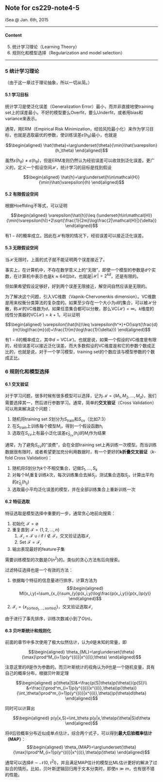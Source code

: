 ## Note for cs229-note4-5

iSea @ Jan. 6th, 2015

---

#### Content

5. 统计学习理论（Learning Theory）
6. 规则化和模型选择（Regularization and model selection）

---

### 5 统计学习理论

（由于这一章过于理论抽象，所以一切从简。）

#### 5.1 学习目标

统计学习是使泛化误差（Generalization Error）最小，而并非直接地使training set上的误差最小。不好的模型要么Overfit，要么Underfit，或者用bias和variance来表示。

通常，用ERM（Empirical Risk Minimization，经验风险最小化）来作为学习目标，也就是选取最优的参数，使训练误差$\hat{\varepsilon}(h_\theta)$最小，也就是

$$\begin{aligned}
\hat{\theta}=\arg\underset{\theta}{\min}\hat{\varepsilon}(h_\theta)
\end{aligned}$$

虽然$\hat{\varepsilon}(h_\theta)\not=\varepsilon(h_\theta)$，但是ERM准则仍然认为经验误差可以收敛到泛化误差。更广义的，定义一个假设空间$\mathcal{H}$，统计学习的目标是找到假设

$$\begin{aligned}
\hat{h}=\arg\underset{h\in\mathcal{H}}{\min}\hat{\varepsilon}(h)
\end{aligned}$$

#### 5.2 有限假设空间

根据Hoeffding不等式，可以证明

$$\begin{aligned} 
\varepsilon(\hat{h})\leq (\underset{h\in\mathcal{H}}{\min}\varepsilon(h))+2\sqrt{\frac{1}{2m}\log\frac{2|\mathcal{H}|}{\delta}} 
\end{aligned}$$

有$1-\delta$的概率成立。因此在$\mathcal{H}$有限的情况下，经验误差可以接近泛化误差。

#### 5.3 无限假设空间

当$\mathcal{H}$无限时，上面的式子就不能证明两个误差接近了。

事实上，在计算机中，不存在数学意义上的“无限”，即使一个模型的参数是$d$个实数，在计算机中表示也是$k\approx64$位bit，也就是$|\mathcal{H}|=2^{kd}$，还是有限的。

但如果希望假设足够好，好到两个误差无限接近，解空间自然应该是无限的。

为了解决这个问题，引入VC维数（Vapnik-Chervonenkis dimension）。VC维数是用来权衡分类算法的复杂度的。如果至少存在一个大小为$d$的集合，可以被$\mathcal{H}$分散，称$\mathcal{H}$的VC维数为$d$，如果任意集合都可以分散，那么$\text{VC}(\mathcal{H})=\infty$。$k$维度的线性分类器的$\text{VC}(\mathcal{H})=k+1$。可以证明

$$\begin{aligned} 
\varepsilon(\hat{h})\leq \varepsilon(h^*)+O(\sqrt{\frac{d}{m}\log\frac{m}{d}+\frac{1}{m}\log\frac{1}{\delta}}) 
\end{aligned}$$

有$1-\delta$的概率成立，其中$d=\text{VC}(\mathcal{H})$。也就是说，如果一个假设的VC维度是有限的，经验误差可以接近泛化误差。而大多数假设的VC维度是和它的参数个数成正比的，也就是说，对于一个学习模型，training set的个数应该与模型参数的个数成正比。

### 6 规则化和模型选择

#### 6.1 交叉验证

对于学习问题，很多时候有很多模型可以选择，记为$\mathcal{M}=\{M_1,M_2,\dots,M_d\}$，我们需要选择其一，然后进行参数学习。通常，简单的**交叉验证**（Cross Validation）可以用来解决这个问题：

1. 随机将training set $S$划分为$S_{\text{train}}$和$S_{\text{cv}}$（比如7:3）
2. 在$S_{\text{train}}$上训练每个模型$M_i$，得到一个假设函数$h_i$
3. 选取在$S_{\text{cv}}$上有最小泛化误差$\hat{\varepsilon}_{S_{\text{cv}}}(h_i)$的$M_i$作为结果

通常，为了避免$S_{\text{cv}}$的“浪费”，会在全部training set上再训练一次模型。而当训练数据很有限时，或者希望更加充分利用数据时，有一个更好的**k折叠交叉验证**（$k$-fold Cross Validation)：

1. 随机将$S$划分为$k$个不相交集合，记做$S_1,\dots,S_k$
2. 对每个$M_i$重复训练$k$次，每次训练集合去掉$S_j$，测试集合选取$S_j$，计算出平均的$\hat{\varepsilon}_{S_{j}}(h_{ij})$
3. 选取最小平均泛化误差的模型，并在全部训练集合上重新训练一次

#### 6.2 特征选取

特征选取是模型选择中重要的一步，通常贪心地前向搜索：

1. 初始化 $\mathcal{F}=\emptyset$
2. 重复直到 $\mathcal{F}=\{1,2,\dots,n\}$
    1. $\mathcal{F_i}=\mathcal{F}\cup{i} \ \text{if} \ i\not\in\mathcal{F}$，交叉验证选取$\mathcal{F_i}$
    2. $\text{Set}\ \mathcal{F}=\mathcal{F_i}$
3. 输出表现最好的feature子集

需要训练模型的次数是$O(n^2)$的。类似的贪心方法有后向搜索。

过滤特征选择也是一个有效的方法：

1. 依据每个特征的信息量进行排序，计算方法为
$$\begin{aligned}
MI(x_i,y)=\sum_{x_i}\sum_{y}p(x_i,y)\log\frac{p(x_i,y)}{p(x_i)p(y)}
\end{aligned}$$
2. $\mathcal{F_i}=\{x_{sorted_1,\dots,sorted_i}\}$，交叉验证选取$\mathcal{F_i}$

由于进行了事先排序，训练次数减小到了$O(n)$。

#### 6.3 贝叶斯统计和规则化

前面的章节中多次使用了极大似然估计，认为$\theta$是未知的常量，即

$$\begin{aligned}
\theta_{ML}=\arg\underset{\theta}{\max}\prod^M_{i=1}p(y^{(i)}|x^{(i)};\theta)
\end{aligned}$$

注意这里的$\theta$是作为参数的。而贝叶斯统计的视角认为$\theta$也是一个随机变量，具有自己的概率分布，根据贝叶斯定理

$$\begin{aligned}
p(\theta|S)&=\frac{p(S|\theta)p(\theta)}{p(S)}\\
&=\frac{(\prod^m_{i=1}p(y^{(i)}|x^{(i)},\theta))p(\theta)}{\int_\theta(\prod^m_{i=1}p(y^{(i)}|x^{(i)},\theta))p(\theta)d\theta}
\end{aligned}$$

同时可以计算出

$$\begin{aligned}
p(y|x,S)=\int_\theta p(y|x,\theta)p(\theta|S)d\theta
\end{aligned}$$

将$\theta$后验概率分布近似成单点估计，综合两个式子，可以得到**最大后验概率估计（MAP）**：
$$\begin{aligned}
\theta_{MAP}=\arg\underset{\theta}{\max}\prod^M_{i=1}p(y^{(i)}|x^{(i)},\theta)p(\theta)
\end{aligned}$$

通常可以选择$\theta\sim\mathcal{N}(0,\tau^2I)$，并且满足MAP估计的模型比ML估计更好的解决了过拟合的情形。比如，贝叶斯逻辑回归用于文本分类时，即使$n\gg m$，也有很不错的性能。